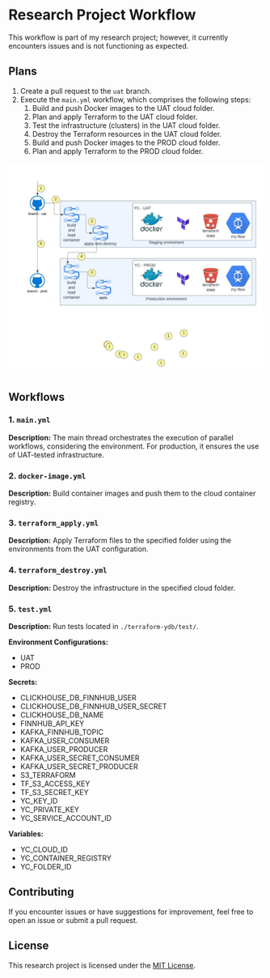 # Research Project Workflow

This workflow is part of my research project; however, it currently encounters issues and is not functioning as expected.

## Plans

1. Create a pull request to the `uat` branch.
2. Execute the `main.yml` workflow, which comprises the following steps:
    1. Build and push Docker images to the UAT cloud folder.
    2. Plan and apply Terraform to the UAT cloud folder.
    3. Test the infrastructure (clusters) in the UAT cloud folder.
    4. Destroy the Terraform resources in the UAT cloud folder.
    5. Build and push Docker images to the PROD cloud folder.
    6. Plan and apply Terraform to the PROD cloud folder.

![Arch](https://github.com/Tousep/stream_finnhub_YC/blob/main/.github/workflows/workflow-Plan.jpeg)

## Workflows

### 1. `main.yml`

**Description:** The main thread orchestrates the execution of parallel workflows, considering the environment. For production, it ensures the use of UAT-tested infrastructure.

### 2. `docker-image.yml`

**Description:** Build container images and push them to the cloud container registry.

### 3. `terraform_apply.yml`

**Description:** Apply Terraform files to the specified folder using the environments from the UAT configuration.

### 4. `terraform_destroy.yml`

**Description:** Destroy the infrastructure in the specified cloud folder.

### 5. `test.yml`

**Description:** Run tests located in `./terraform-ydb/test/`.

**Environment Configurations:**
  - UAT
  - PROD

**Secrets:**
  - CLICKHOUSE_DB_FINNHUB_USER
  - CLICKHOUSE_DB_FINNHUB_USER_SECRET
  - CLICKHOUSE_DB_NAME
  - FINNHUB_API_KEY
  - KAFKA_FINNHUB_TOPIC
  - KAFKA_USER_CONSUMER
  - KAFKA_USER_PRODUCER
  - KAFKA_USER_SECRET_CONSUMER
  - KAFKA_USER_SECRET_PRODUCER
  - S3_TERRAFORM
  - TF_S3_ACCESS_KEY
  - TF_S3_SECRET_KEY
  - YC_KEY_ID
  - YC_PRIVATE_KEY
  - YC_SERVICE_ACCOUNT_ID

**Variables:**
  - YC_CLOUD_ID
  - YC_CONTAINER_REGISTRY
  - YC_FOLDER_ID

## Contributing

If you encounter issues or have suggestions for improvement, feel free to open an issue or submit a pull request.

## License

This research project is licensed under the [MIT License](LICENSE).
